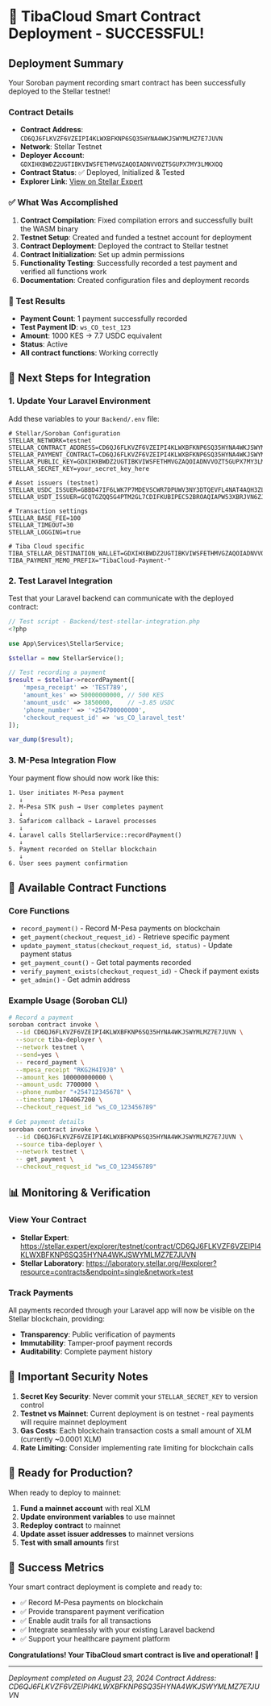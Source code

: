# 🎉 TibaCloud Smart Contract Deployment - SUCCESSFUL!

## Deployment Summary

Your Soroban payment recording smart contract has been successfully deployed to the Stellar testnet!

### Contract Details
- **Contract Address**: `CD6QJ6FLKVZF6VZEIPI4KLWXBFKNP6SQ35HYNA4WKJSWYMLMZ7E7JUVN`
- **Network**: Stellar Testnet
- **Deployer Account**: `GDXIHXBWDZ2UGTIBKVIWSFETHMVGZAQOIADNVVOZT5GUPX7MY3LMKXOQ`
- **Contract Status**: ✅ Deployed, Initialized & Tested
- **Explorer Link**: [View on Stellar Expert](https://stellar.expert/explorer/testnet/contract/CD6QJ6FLKVZF6VZEIPI4KLWXBFKNP6SQ35HYNA4WKJSWYMLMZ7E7JUVN)

### ✅ What Was Accomplished

1. **Contract Compilation**: Fixed compilation errors and successfully built the WASM binary
2. **Testnet Setup**: Created and funded a testnet account for deployment
3. **Contract Deployment**: Deployed the contract to Stellar testnet
4. **Contract Initialization**: Set up admin permissions
5. **Functionality Testing**: Successfully recorded a test payment and verified all functions work
6. **Documentation**: Created configuration files and deployment records

### 🧪 Test Results

- **Payment Count**: 1 payment successfully recorded
- **Test Payment ID**: `ws_CO_test_123`
- **Amount**: 1000 KES → 7.7 USDC equivalent
- **Status**: Active
- **All contract functions**: Working correctly

## 🚀 Next Steps for Integration

### 1. Update Your Laravel Environment

Add these variables to your `Backend/.env` file:

```env
# Stellar/Soroban Configuration
STELLAR_NETWORK=testnet
STELLAR_CONTRACT_ADDRESS=CD6QJ6FLKVZF6VZEIPI4KLWXBFKNP6SQ35HYNA4WKJSWYMLMZ7E7JUVN
STELLAR_PAYMENT_CONTRACT=CD6QJ6FLKVZF6VZEIPI4KLWXBFKNP6SQ35HYNA4WKJSWYMLMZ7E7JUVN
STELLAR_PUBLIC_KEY=GDXIHXBWDZ2UGTIBKVIWSFETHMVGZAQOIADNVVOZT5GUPX7MY3LMKXOQ
STELLAR_SECRET_KEY=your_secret_key_here

# Asset issuers (testnet)
STELLAR_USDC_ISSUER=GBBD47IF6LWK7P7MDEVSCWR7DPUWV3NY3DTQEVFL4NAT4AQH3ZLLFLA5
STELLAR_USDT_ISSUER=GCQTGZQQ5G4PTM2GL7CDIFKUBIPEC52BROAQIAPW53XBRJVN6ZJVTG6V

# Transaction settings
STELLAR_BASE_FEE=100
STELLAR_TIMEOUT=30
STELLAR_LOGGING=true

# Tiba Cloud specific
TIBA_STELLAR_DESTINATION_WALLET=GDXIHXBWDZ2UGTIBKVIWSFETHMVGZAQOIADNVVOZT5GUPX7MY3LMKXOQ
TIBA_PAYMENT_MEMO_PREFIX="TibaCloud-Payment-"
```

### 2. Test Laravel Integration

Test that your Laravel backend can communicate with the deployed contract:

```php
// Test script - Backend/test-stellar-integration.php
<?php

use App\Services\StellarService;

$stellar = new StellarService();

// Test recording a payment
$result = $stellar->recordPayment([
    'mpesa_receipt' => 'TEST789',
    'amount_kes' => 50000000000, // 500 KES
    'amount_usdc' => 3850000,    // ~3.85 USDC
    'phone_number' => '+254700000000',
    'checkout_request_id' => 'ws_CO_laravel_test'
]);

var_dump($result);
```

### 3. M-Pesa Integration Flow

Your payment flow should now work like this:

```
1. User initiates M-Pesa payment
   ↓
2. M-Pesa STK push → User completes payment
   ↓
3. Safaricom callback → Laravel processes
   ↓
4. Laravel calls StellarService::recordPayment()
   ↓
5. Payment recorded on Stellar blockchain
   ↓
6. User sees payment confirmation
```

## 🔧 Available Contract Functions

### Core Functions
- `record_payment()` - Record M-Pesa payments on blockchain
- `get_payment(checkout_request_id)` - Retrieve specific payment
- `update_payment_status(checkout_request_id, status)` - Update payment status
- `get_payment_count()` - Get total payments recorded
- `verify_payment_exists(checkout_request_id)` - Check if payment exists
- `get_admin()` - Get admin address

### Example Usage (Soroban CLI)

```bash
# Record a payment
soroban contract invoke \
  --id CD6QJ6FLKVZF6VZEIPI4KLWXBFKNP6SQ35HYNA4WKJSWYMLMZ7E7JUVN \
  --source tiba-deployer \
  --network testnet \
  --send=yes \
  -- record_payment \
  --mpesa_receipt "RKG2H4I9J0" \
  --amount_kes 100000000000 \
  --amount_usdc 7700000 \
  --phone_number "+254712345678" \
  --timestamp 1704067200 \
  --checkout_request_id "ws_CO_123456789"

# Get payment details
soroban contract invoke \
  --id CD6QJ6FLKVZF6VZEIPI4KLWXBFKNP6SQ35HYNA4WKJSWYMLMZ7E7JUVN \
  --source tiba-deployer \
  --network testnet \
  -- get_payment \
  --checkout_request_id "ws_CO_123456789"
```

## 📊 Monitoring & Verification

### View Your Contract
- **Stellar Expert**: https://stellar.expert/explorer/testnet/contract/CD6QJ6FLKVZF6VZEIPI4KLWXBFKNP6SQ35HYNA4WKJSWYMLMZ7E7JUVN
- **Stellar Laboratory**: https://laboratory.stellar.org/#explorer?resource=contracts&endpoint=single&network=test

### Track Payments
All payments recorded through your Laravel app will now be visible on the Stellar blockchain, providing:
- **Transparency**: Public verification of payments
- **Immutability**: Tamper-proof payment records
- **Auditability**: Complete payment history

## 🚨 Important Security Notes

1. **Secret Key Security**: Never commit your `STELLAR_SECRET_KEY` to version control
2. **Testnet vs Mainnet**: Current deployment is on testnet - real payments will require mainnet deployment
3. **Gas Costs**: Each blockchain transaction costs a small amount of XLM (currently ~0.0001 XLM)
4. **Rate Limiting**: Consider implementing rate limiting for blockchain calls

## 🚀 Ready for Production?

When ready to deploy to mainnet:

1. **Fund a mainnet account** with real XLM
2. **Update environment variables** to use mainnet
3. **Redeploy contract** to mainnet
4. **Update asset issuer addresses** to mainnet versions
5. **Test with small amounts** first

## 🎯 Success Metrics

Your smart contract deployment is complete and ready to:
- ✅ Record M-Pesa payments on blockchain
- ✅ Provide transparent payment verification
- ✅ Enable audit trails for all transactions
- ✅ Integrate seamlessly with your existing Laravel backend
- ✅ Support your healthcare payment platform

**Congratulations! Your TibaCloud smart contract is live and operational! 🎉**

---
*Deployment completed on August 23, 2024*
*Contract Address: CD6QJ6FLKVZF6VZEIPI4KLWXBFKNP6SQ35HYNA4WKJSWYMLMZ7E7JUVN*